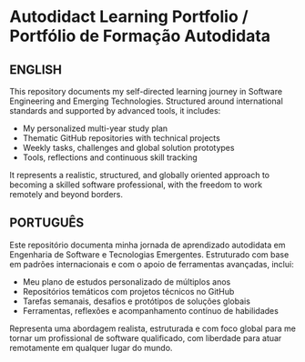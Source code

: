 # Autodidact Learning Portfolio / Portfólio de Formação Autodidata

## ENGLISH

This repository documents my self-directed learning journey in Software Engineering and Emerging Technologies. Structured around international standards and supported by advanced tools, it includes:

- My personalized multi-year study plan  
- Thematic GitHub repositories with technical projects  
- Weekly tasks, challenges and global solution prototypes  
- Tools, reflections and continuous skill tracking  

It represents a realistic, structured, and globally oriented approach to becoming a skilled software professional, with the freedom to work remotely and beyond borders.

## PORTUGUÊS

Este repositório documenta minha jornada de aprendizado autodidata em Engenharia de Software e Tecnologias Emergentes. Estruturado com base em padrões internacionais e com o apoio de ferramentas avançadas, inclui:

- Meu plano de estudos personalizado de múltiplos anos  
- Repositórios temáticos com projetos técnicos no GitHub  
- Tarefas semanais, desafios e protótipos de soluções globais  
- Ferramentas, reflexões e acompanhamento contínuo de habilidades  

Representa uma abordagem realista, estruturada e com foco global para me tornar um profissional de software qualificado, com liberdade para atuar remotamente em qualquer lugar do mundo.
